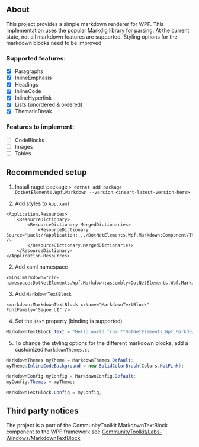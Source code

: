 ## About

This project provides a simple markdown renderer for WPF.
This implementation uses the popular [Markdig](https://github.com/xoofx/markdig) library for parsing.
At the current state, not all markdown features are supported. Styling options for the markdown blocks need to be improved.

### Supported features:
-[x] Paragraphs
-[x] InlineEmphasis
-[x] Headings
-[x] InlineCode
-[x] InlineHyperlink 
-[x] Lists (unordered & ordered)
-[x] ThematicBreak

### Features to implement:
-[ ] CodeBlocks
-[ ] Images
-[ ] Tables

## Recommended setup

1. Install nuget package `> dotnet add package DotNetElements.Wpf.Markdown --version <insert-latest-version-here>`

2. Add styles to `App.xaml`
```xaml
<Application.Resources>
    <ResourceDictionary>
        <ResourceDictionary.MergedDictionaries>
            <ResourceDictionary Source="pack://application:,,,/DotNetElements.Wpf.Markdown;Component/Themes/Generic.xaml" />
        </ResourceDictionary.MergedDictionaries>
    </ResourceDictionary>
</Application.Resources>
```

2. Add xaml namespace
```xaml
xmlns:markdown="clr-namespace:DotNetElements.Wpf.Markdown;assembly=DotNetElements.Wpf.Markdown"
```

3. Add `MarkdownTextBlock`
```xaml
<markdown:MarkdownTextBlock x:Name="MarkdownTextBlock" FontFamily="Segoe UI" />
```

4. Set the `Text` property (binding is supported)
```cs
MarkdownTextBlock.Text = "Hello world from **DotNetElements.Wpf.Markdown**";
```

5. To change the styling options for the different markdown blocks, add a customized `MarkdownThemes.cs`
```cs
MarkdownThemes myTheme = MarkdownThemes.Default;
myTheme.InlineCodeBackground = new SolidColorBrush(Colors.HotPink);

MarkdownConfig myConfig = MarkdownConfig.Default;
myConfig.Themes = myTheme;

MarkdownTextBlock.Config = myConfig;
```

## Third party notices

The project is a port of the CommunityToolkit MarkdownTextBlock component to the WPF framework
see [CommunityToolkit/Labs-Windows/MarkdownTextBlock](https://github.com/CommunityToolkit/Labs-Windows/tree/a37acd33031037daa4d39318e3a10741b1c046ea/components/MarkdownTextBlock)